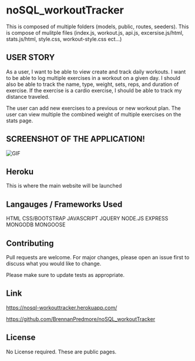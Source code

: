 # noSQL_workoutTracker

This is composed of multiple folders (models, public, routes, seeders). This is compose of mulitple files (index.js, workout.js, api.js, excersise.js/html, stats.js/html, style.css, workout-style.css ect...)

## USER STORY
As a user, I want to be able to view create and track daily workouts. I want to be able to log multiple exercises in a workout on a given day. I should also be able to track the name, type, weight, sets, reps, and duration of exercise. If the exercise is a cardio exercise, I should be able to track my distance traveled.

The user can add new exercises to a previous or new workout plan. The user can view multiple the combined weight of multiple exercises on the stats page.

## SCREENSHOT OF THE APPLICATION!
![GIF]()

## Heroku

This is where the main website will be launched 


## Langauges / Frameworks Used

HTML
CSS/BOOTSTRAP
JAVASCRIPT
JQUERY
NODE.JS
EXPRESS
MONGODB
MONGOOSE

## Contributing
Pull requests are welcome. For major changes, please open an issue first to discuss what you would like to change.

Please make sure to update tests as appropriate.

## Link
https://nosql-workouttracker.herokuapp.com/

https://github.com/BrennanPredmore/noSQL_workoutTracker

## License
No License required. These are public pages. 


